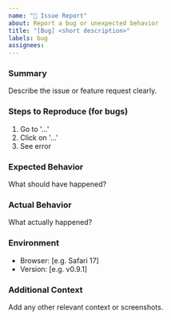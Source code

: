 ```yaml
---
name: "🐞 Issue Report"
about: Report a bug or unexpected behavior
title: "[Bug] <short description>"
labels: bug
assignees:
---
```



### Summary
Describe the issue or feature request clearly.

### Steps to Reproduce (for bugs)
1. Go to '...'
2. Click on '...'
3. See error

### Expected Behavior
What should have happened?

### Actual Behavior
What actually happened?

### Environment
- Browser: [e.g. Safari 17]
- Version: [e.g. v0.9.1]

### Additional Context
Add any other relevant context or screenshots.